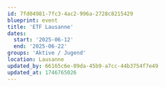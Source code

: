 ```yaml
---
id: 7fd04981-7fc3-4ac2-996a-2728c8215429
blueprint: event
title: 'ETF Lausanne'
dates:
  start: '2025-06-12'
  end: '2025-06-22'
groups: 'Aktive / Jugend'
location: Lausanne
updated_by: 66165c6e-09da-45b9-a7cc-44b3754f7e49
updated_at: 1746765026
---
```

